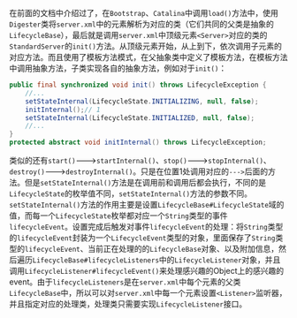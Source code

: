 在前面的文档中介绍过了，在`Bootstrap`、`Catalina`中调用`load()`方法中，使用`Digester`类将`server.xml`中的元素解析为对应的类（它们共同的父类是抽象的`LifecycleBase`），最后就是调用`server.xml`中顶级元素`<Server>`对应的类的`StandardServer`的`init()`方法。从顶级元素开始，从上到下，依次调用子元素的对应方法。而且使用了模板方法模式，在父抽象类中定义了模板方法，在模板方法中调用抽象方法，子类实现各自的抽象方法，例如对于`init()`：
```java
public final synchronized void init() throws LifecycleException {
    //...
    setStateInternal(LifecycleState.INITIALIZING, null, false);
    initInternal();// 1
    setStateInternal(LifecycleState.INITIALIZED, null, false);
    //...
}
protected abstract void initInternal() throws LifecycleException;
```
类似的还有`start()`--->`startInternal()`、`stop()`--->`stopInternal()`、`destroy()`--->`destroyInternal()`。只是在位置1处调用对应的`--->`后面的方法。但是`setStateInternal()`方法是在调用前和调用后都会执行，不同的是`LifecycleState`的枚举值不同，`setStateInternal()`方法的参数不同。</br>
`setStateInternal()`方法的作用主要是设置`LifecycleBase#LifecycleState`域的值，而每一个`LifecycleState`枚举都对应一个`String`类型的事件`lifecycleEvent`。设置完成后触发对事件`lifecycleEvent`的处理：将`String`类型的`lifecycleEvent`封装为一个`LifecycleEvent`类型的对象，里面保存了`String`类型的`lifecycleEvent`、当前正在处理的的`LifecycleBase`对象、以及附加信息，然后遍历`LifecycleBase#lifecycleListeners`中的`LifecycleListener`对象，并且调用`LifecycleListener#lifecycleEvent()`来处理感兴趣的Object上的感兴趣的event。由于`lifecycleListeners`是在`server.xml`中每个元素的父类`LifecycleBase`中，所以可以对`server.xml`中每一个元素设置`<Listener>`监听器，并且指定对应的处理类，处理类只需要实现`LifecycleListener`接口。

